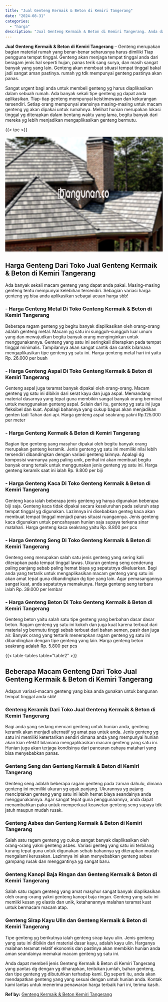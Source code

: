 ```yaml
---
title: "Jual Genteng Kermaik & Beton di Kemiri Tangerang"
date: "2024-08-31"
categories: 
  - "harga"
description: "Jual Genteng Kermaik & Beton di Kemiri Tangerang. Anda dapat membeli jenis Genteng Kermaik & Beton di Kemiri Tangerang yang pantas dg dengan yg diharapkan, t..."
---
```


**Jual Genteng Kermaik & Beton di Kemiri Tangerang** – Genteng merupakan bagian material rumah yang benar-benar seharusnya harus dimiliki Tiap pengguna tempat tinggal. Genteng akan menjaga tempat tinggal anda dari beragam jenis hal seperti hujan, panas terik sang surya, dan masih sangat banyak yang yang lain. Genteng akan membuat situasi tempat tinggal bakal jadi sangat aman pastinya. rumah yg tdk mempunyai genteng pastinya akan panas.

Sangat urgent bagi anda untuk membeli genteng yg harus diaplikasikan dalam sebuah rumah. Ada banyak sekali tipe genteng yg dapat anda aplikasikan. Tiap-tiap genteng mempunyai keistimewaan dan kekurangan tersendiri. Setiap orang mempunyai atensinya masing-masing untuk macam genteng yg akan dipakai untuk rumahnya. Melihat hunian merupakan lokasi tinggal yg diterapkan dalam bentang waktu yang lama, begitu banyak dari mereka yg lebih menjadikan mengaplikasikan genteng bermutu.

{{< toc >}}

![Jual Genteng Kermaik & Beton di Kemiri Tangerang](/images/genteng-minimalis-murah17.png)

## Harga Genteng Dari Toko Jual Genteng Kermaik & Beton di Kemiri Tangerang

Ada banyak sekali macam genteng yang dapat anda pakai. Masing-masing genteng tentu mempunyai kelebihan tersendiri. Sebagian variasi harga genteng yg bisa anda aplikasikan sebagai acuan harga sbb!

### \- Harga Genteng Metal Di Toko Genteng Kermaik & Beton di Kemiri Tangerang

Beberapa ragam genteng yg begitu banyak diaplikasikan oleh orang-orang adalah genteng metal. Macam yg satu ini sungguh-sungguh luar umum yang dan mewujudkan begitu banyak orang menginginkan untuk menggunakannya. Genteng yang satu ini seringkali diterapkan pada tempat tinggal minimalis. Tampilannya akan sangat cantik dan cantik bilamana mengaplikasikan tipe genteng yg satu ini. Harga genteng metal hari ini yaitu Rp. 26.000 per buah

### \- Harga Genteng Aspal Di Toko Genteng Kermaik & Beton di Kemiri Tangerang

Genteng aspal juga teramat banyak dipakai oleh orang-orang. Macam genteng yg satu ini dibikin dari serat kayu dan juga aspal. Memandang material dasarnya yang tepat guna membikin sangat banyak orang berminat untuk menggunakan genteng aspal. Selain dari itu, genteng yg satu ini juga fleksibel dan kuat. Apalagi bahannya yang cukup bagus akan menjadikan genten tadi Tahan dari api. Harga genteng aspal seakrang yakni Rp.125.000 per meter

### \- Harga Genteng Kermaik & Beton di Kemiri Tangerang

Bagian tipe genteng yang masyhur dipakai oleh begitu banyak orang merupakan genteng keramik. Jenis genteng yg satu ini memiliki nilai lebih tersendiri dibandingkan dengan variasi genteng lainnya. Apalagi dg komposisi warnanya yang paling unik, perihal ini akan membuat begitu banyak orang tertaik untuk menggunakan jenis genteng yg satu ini. Harga genteng keramik saat ini ialah Rp. 9.800 per biji

### \- Harga Genteng Kaca Di Toko Genteng Kermaik & Beton di Kemiri Tangerang

Genteng kaca ialah beberapa jenis genteng yg hanya digunakan beberapa biji saja. Genteng kaca tidak dipakai secara keseluruhan pada seluruh atap tempat tinggal yg digunakan. Lazimnya ini disebabkan genteg kaca akan membuat tempat tinggal menjadi panas situasi ruangannya. Jenis genteng kaca digunakan untuk pencahayaan hunian saja supaya terkena sinar matahari. Harga genteng kaca seakrang yaitu Rp. 8.800 per pcs

### \- Harga Genteng Seng Di Toko Genteng Kermaik & Beton di Kemiri Tangerang

Genteng seng merupakan salah satu jenis genteng yang sering kali diterapkan pada tempat tinggal lawas. Ukuran genteng seng cenderung paling panjang sebab paling hemat biaya yg sepatutnya dikeluarkan. Bagi anda yang tertarik untuk mengaplikasikan macam genteng yang satu ini akan amat tepat guna dibandingkan dg tipe yang lain. Agar pemasangannya sangat kuat, anda sepatutnya memakunya. Harga genteng seng terbaru ialah Rp. 39.000 per lembar

### \- Harga Genteng Beton Di Toko Genteng Kermaik & Beton di Kemiri Tangerang

Genteng beton yaitu salah satu tipe genteng yang berbahan dasar dasar beton. Ragam genteng yg satu ini kokoh dan juga kuat karena terbuat dari material yg bermutu tinggi sebab terbuat dari bahan semen, pasir dan juga air. Banyak orang yang tertarik menerapkan ragam genteng yg satu ini dibandingkan dengan tipe genteng yang lain. Harga genteng beton seakrang adalah Rp. 5.800 per pcs

{{< table-tables table="table2" >}}

## Beberapa Macam Genteng Dari Toko Jual Genteng Kermaik & Beton di Kemiri Tangerang

Adapun variasi-macam genteng yang bisa anda gunakan untuk bangunan tempat tinggal anda sbb!

### Genteng Keramik Dari Toko Jual Genteng Kermaik & Beton di Kemiri Tangerang

Bagi anda yang sedang mencari genteng untuk hunian anda, genteng keramik akan menjadi alternatif yg amat pas untuk anda. Jenis genteng yg satu ini memiliki ketertarikan sendiri dimana anda yang mempunyai hunian akan kian efektif bilamana mengaplikasikan macam genteng yang satu ini. Hunian juga akan terjaga kondisinya dari pancaran cahaya matahari yang bisa menyebabkan panas.

### Genteng Seng dan Genteng Kermaik & Beton di Kemiri Tangerang

Genteng seng adalah beberapa ragam genteng pada zaman dahulu, dimana genteng ini memiliki ukuran yg agak panjang. Ukurannya yg pajang menciptakan genteng yang satu ini lebih hemat biaya seandainya anda menggunakannya. Agar sangat tepat guna penggunaannya, anda dapat menambahkan paku untuk memperkuat keawetan genteng seng supaya tdk jatuh maupun mudah rusak.

### Genteng Asbes dan Genteng Kermaik & Beton di Kemiri Tangerang

Salah satu ragam genteng yg cukup sangat banyak diaplikasikan oleh orang-orang yakni genteng asbes. Variasi genteg yang satu ini terbilang kurang tepat guna untuk digunakan sebab bahannya yg diterapkan mudah mengalami kerusakan. Lazimnya ini akan menyebabkan genteng asbes gampang rusak dan menggantinya yg sangat baru.

### Genteng Kanopi Baja Ringan dan Genteng Kermaik & Beton di Kemiri Tangerang

Salah satu ragam genteng yang amat masyhur sangat banyak diaplikasikan oleh orang-orang yakni genteng kanopi baja ringan. Genteng yang satu ini memiiki kesan yg elastis dan unik, ketahanannya malahan teramat kuat untuk bermacam macam atap.

### Genteng Sirap Kayu Ulin dan Genteng Kermaik & Beton di Kemiri Tangerang

Tipe genteng yg berikutnya ialah genteng sirap kayu ulin. Jenis genteng yang satu ini dibikin dari material dasar kayu, adalah kayu ulin. Harganya malahan teramat relatif ekonomis dan pastinya akan membikin hunian anda aman seandainya memakai macam genteng yg satu ini.

Anda dapat membeli jenis Genteng Kermaik & Beton di Kemiri Tangerang yang pantas dg dengan yg diharapkan, tentukan jumlah, bahan genteng, dan tipe genteng yg dibutuhkan terhadap kami. Dg seperti itu, anda akan mendapatkan genteng yang yang sesuai dengan untuk hunian anda. Kontak kami lantas untuk menerima penawaran harga terbaik hari ini, terima kasih.

**Ref by:**  [Genteng Kermaik & Beton  Kemiri Tangerang](https://id.wikipedia.org/wiki/Genteng)
